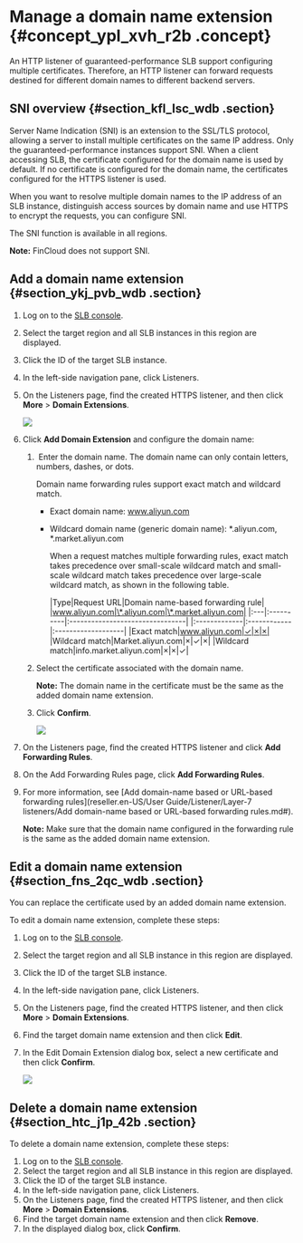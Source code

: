 # Manage a domain name extension {#concept_ypl_xvh_r2b .concept}

An HTTP listener of guaranteed-performance SLB support configuring multiple certificates. Therefore, an HTTP listener can forward requests destined for different domain names to different backend servers.

## SNI overview {#section_kfl_lsc_wdb .section}

Server Name Indication \(SNI\) is an extension to the SSL/TLS protocol, allowing a server to install multiple certificates on the same IP address. Only the guaranteed-performance instances support SNI. When a client accessing SLB, the certificate configured for the domain name is used by default. If no certificate is configured for the domain name, the certificates configured for the HTTPS listener is used.

When you want to resolve multiple domain names to the IP address of an SLB instance, distinguish access sources by domain name and use HTTPS to encrypt the requests, you can configure SNI.

The SNI function is available in all regions.

**Note:** FinCloud does not support SNI.

## Add a domain name extension {#section_ykj_pvb_wdb .section}

1.  Log on to the [SLB console](https://partners-intl.aliyun.com/login-required#/slb).
2.  Select the target region and all SLB instances in this region are displayed.
3.  Click the ID of the target SLB instance.
4.  In the left-side navigation pane, click Listeners.
5.  On the Listeners page, find the created HTTPS listener, and then click **More** \> **Domain Extensions**.

    ![](images/8773_en-US.png)

6.  Click **Add Domain Extension** and configure the domain name:
    1.   Enter the domain name. The domain name can only contain letters, numbers, dashes, or dots.

        Domain name forwarding rules support exact match and wildcard match.

        -   Exact domain name: www.aliyun.com
        -   Wildcard domain name \(generic domain name\): \*.aliyun.com, \*.market.aliyun.com

            When a request matches multiple forwarding rules, exact match takes precedence over small-scale wildcard match and small-scale wildcard match takes precedence over large-scale wildcard match, as shown in the following table.

            |Type|Request URL|Domain name-based forwarding rule|
|www.aliyun.com|\*.aliyun.com|\*.market.aliyun.com|
            |:---|:----------|:--------------------------------|
            |:-------------|:------------|:-------------------|
            |Exact match|www.aliyun.com|✓|×|×|
            |Wildcard match|Market.aliyun.com|×|✓|×|
            |Wildcard match|info.market.aliyun.com|×|×|✓|

    2.  Select the certificate associated with the domain name.

        **Note:** The domain name in the certificate must be the same as the added domain name extension.

    3.  Click **Confirm**.

        ![](images/8792_en-US.png)

7.  On the Listeners page, find the created HTTPS listener and click **Add Forwarding Rules**.
8.  On the Add Forwarding Rules page, click **Add Forwarding Rules**.
9.  For more information, see [Add domain-name based or URL-based forwarding rules](reseller.en-US/User Guide/Listener/Layer-7 listeners/Add domain-name based or URL-based forwarding rules.md#).

    **Note:** Make sure that the domain name configured in the forwarding rule is the same as the added domain name extension.


## Edit a domain name extension {#section_fns_2qc_wdb .section}

You can replace the certificate used by an added domain name extension.

To edit a domain name extension, complete these steps:

1.  Log on to the [SLB console](https://partners-intl.aliyun.com/login-required#/slb).
2.  Select the target region and all SLB instance in this region are displayed.
3.  Click the ID of the target SLB instance.
4.  In the left-side navigation pane, click Listeners.
5.  On the Listeners page, find the created HTTPS listener, and then click **More** \> **Domain Extensions**.
6.  Find the target domain name extension and then click **Edit**.
7.  In the Edit Domain Extension dialog box, select a new certificate and then click **Confirm**.

    ![](images/8795_en-US.png)


## Delete a domain name extension {#section_htc_j1p_42b .section}

To delete a domain name extension, complete these steps:

1.  Log on to the [SLB console](https://partners-intl.aliyun.com/login-required#/slb).
2.  Select the target region and all SLB instance in this region are displayed.
3.  Click the ID of the target SLB instance.
4.  In the left-side navigation pane, click Listeners.
5.  On the Listeners page, find the created HTTPS listener, and then click **More** \> **Domain Extensions**.
6.  Find the target domain name extension and then click **Remove**.
7.  In the displayed dialog box, click **Confirm**.


